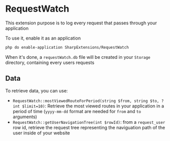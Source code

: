 # RequestWatch

This extension purpose is to log every request that passes through your application

To use it, enable it as an application
```bash
php do enable-application SharpExtensions/RequestWatch
```

When it's done, a `requestWatch.db` file will be created in your `Storage` directory, containing
every users requests

## Data

To retrieve data, you can use:

- `RequestWatch::mostViewedRouteForPeriod(string $from, string $to, ?int $limit=10)`: Retrieve the most viewed routes in your application in a period of time (`yyyy-mm-dd` format are needed for `from` and `to` arguments)
- `RequestWatch::getUserNavigationTree(int $rowId)`: from a `request_user` row id, retrieve the request tree representing the naviguation path of the user inside of your website
